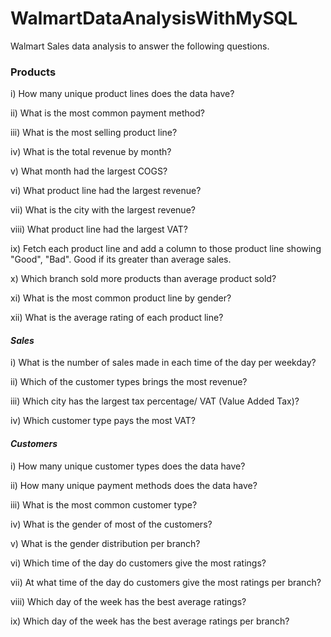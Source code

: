 # WalmartDataAnalysisWithMySQL
Walmart Sales data analysis to answer the following questions.

### Products

i) How many unique product lines does the data have?

ii) What is the most common payment method?

iii) What is the most selling product line?

iv) What is the total revenue by month?

v) What month had the largest COGS?


vi)	What product line had the largest revenue?

vii) What is the city with the largest revenue?

viii) What product line had the largest VAT?

ix) Fetch each product line and add a column to those product line showing "Good", "Bad". Good if its greater than average sales.

x) Which branch sold more products than average product sold?

xi) What is the most common product line by gender?

xii) What is the average rating of each product line? 


#### *Sales*

i) What is the number of sales made in each time of the day per weekday?

ii) Which of the customer types brings the most revenue?

iii) Which city has the largest tax percentage/ VAT (Value Added Tax)?

iv) Which customer type pays the most VAT?

#### *Customers*

i) How many unique customer types does the data have?

ii) How many unique payment methods does the data have?

iii) What is the most common customer type?

iv) What is the gender of most of the customers?

v) What is the gender distribution per branch?

vi) Which time of the day do customers give the most ratings?

vii) At what time of the day do customers give the most ratings per branch?

viii) Which day of the week has the best average ratings?

ix) Which day of the week has the best average ratings per branch?
